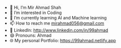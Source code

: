 - 👋 Hi, I’m Mir Ahmad Shah
- 👀 I’m interested in Coding
- 🌱 I’m currently learning AI and Machine learning
- 📫 How to reach me mirahmad056@gmail.com
- 🔗 LinkedIn: http://www.linkedin.com/in/99ahmad
- 😄 Pronouns: Ahmad
- 🌐 My personal Portfolio: https://99ahmad.netlify.app

